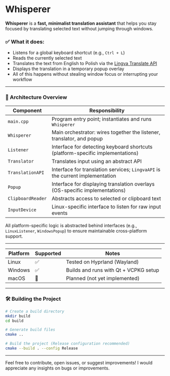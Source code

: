 # Whisperer

**Whisperer** is a **fast, minimalist translation assistant** that helps you stay focused by translating selected text without jumping through windows.

### ✅ What it does:

- Listens for a global keyboard shortcut (e.g., `Ctrl + L`)
- Reads the currently selected text
- Translates the text from English to Polish via the [Lingva Translate API](https://github.com/TheDavidDelta/lingva-translate)
- Displays the translation in a temporary popup overlay
- All of this happens without stealing window focus or interrupting your workflow

---

### 🧩 Architecture Overview

| Component         | Responsibility                                                                 |
|------------------|---------------------------------------------------------------------------------|
| `main.cpp`        | Program entry point; instantiates and runs `Whisperer`                         |
| `Whisperer`       | Main orchestrator: wires together the listener, translator, and popup          |
| `Listener`        | Interface for detecting keyboard shortcuts (platform-specific implementations) |
| `Translator`      | Translates input using an abstract API                                         |
| `TranslationAPI`  | Interface for translation services; `LingvaAPI` is the current implementation  |
| `Popup`           | Interface for displaying translation overlays (OS-specific implementations)    |
| `ClipboardReader` | Abstracts access to selected or clipboard text                                 |
| `InputDevice`     | Linux-specific interface to listen for raw input events                        |

All platform-specific logic is abstracted behind interfaces (e.g., `LinuxListener`, `WindowsPopup`) to ensure maintainable cross-platform support.

---

| Platform | Supported | Notes                                 |
| -------- | --------- | ------------------------------------- |
| Linux    | ✅         | Tested on Hyprland (Wayland)          |
| Windows  | ✅         | Builds and runs with Qt + VCPKG setup |
| macOS    | 🚧        | Planned (not yet implemented)         |

---

### 🛠️ Building the Project

```bash
# Create a build directory
mkdir build
cd build

# Generate build files
cmake ..

# Build the project (Release configuration recommended)
cmake --build . --config Release
```

---

Feel free to contribute, open issues, or suggest improvements! I would appreciate any insights on bugs or improvements.
